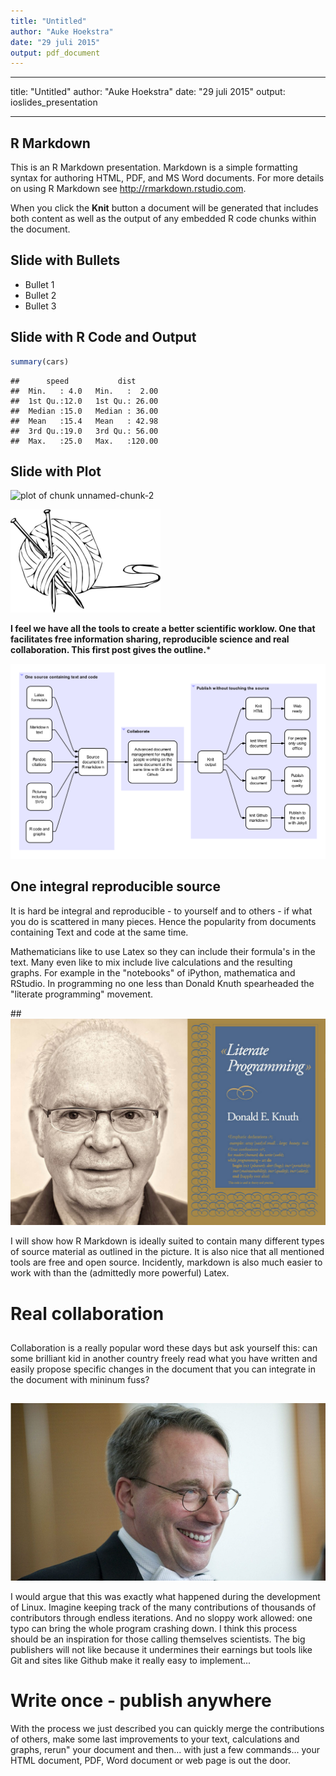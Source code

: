 ```yaml
---
title: "Untitled"
author: "Auke Hoekstra"
date: "29 juli 2015"
output: pdf_document
---
```

---
title: "Untitled"
author: "Auke Hoekstra"
date: "29 juli 2015"
output: ioslides_presentation
<!-- output: ioslides_presentation -->
---

## R Markdown

This is an R Markdown presentation. Markdown is a simple formatting syntax for authoring HTML, PDF, and MS Word documents. For more details on using R Markdown see <http://rmarkdown.rstudio.com>.

When you click the **Knit** button a document will be generated that includes both content as well as the output of any embedded R code chunks within the document.

## Slide with Bullets

- Bullet 1
- Bullet 2
- Bullet 3

## Slide with R Code and Output


```r
summary(cars)
```

```
##      speed           dist       
##  Min.   : 4.0   Min.   :  2.00  
##  1st Qu.:12.0   1st Qu.: 26.00  
##  Median :15.0   Median : 36.00  
##  Mean   :15.4   Mean   : 42.98  
##  3rd Qu.:19.0   3rd Qu.: 56.00  
##  Max.   :25.0   Max.   :120.00
```

## Slide with Plot

![plot of chunk unnamed-chunk-2](/figure/source/test/unnamed-chunk-2-1.png) 


![](../pics/knit-logo.png)

**I feel we have all the tools to create a better scientific worklow. One that facilitates free information sharing, reproducible science and real collaboration. This first post gives the outline.***

![](../pics/workflow.svg)

## One integral reproducible source
It is hard be integral and reproducible - to yourself and to others - if what you do is scattered in many pieces. Hence the popularity from documents containing Text and code at the same time. 

Mathematicians like to use Latex so they can include their formula's in the text. Many even like to mix include live calculations and the resulting graphs. For example in the "notebooks" of iPython, mathematica and RStudio. In programming no one less than Donald Knuth spearheaded the "literate programming" movement.

##![](../pics/donald-knuth.jpg)

I will show how R Markdown is ideally suited to contain many different types of source material as outlined in the picture. It is also nice that all mentioned tools are free and open source. Incidently, markdown is also much easier to work with than the (admittedly more powerful) Latex.

# Real collaboration

##
Collaboration is a really popular word these days but ask yourself this: can some brilliant kid in another country freely read what you have written and easily propose specific changes in the document that you can integrate in the document with mininum fuss?

##  
![](../pics/linus-torvalds.jpg)

I would argue that this was exactly what happened during the development of Linux. Imagine keeping track of the many contributions of thousands of contributors through endless iterations. And no sloppy work allowed: one typo can bring the whole program crashing down. I think this process should be an inspiration for those calling themselves scientists. The big publishers will not like because it undermines their earnings but tools like Git and sites like Github make it really easy to implement...

# Write once - publish anywhere
With the process we just described you can quickly merge the contributions of others, make some last improvements to your text, calculations and graphs, rerun" your document and then... with just a few commands... your HTML document, PDF, Word document or web page is out the door.
